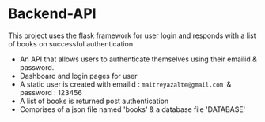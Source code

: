 # Backend-API
This project uses the flask framework for user login and responds with a list of books on successful authentication

- An API that allows users to authenticate themselves using their emailid & password.
- Dashboard and login pages for user
- A static user is created with emailid : `maitreyazalte@gmail.com `& password : 123456
- A list of books is returned post authentication
- Comprises of a json file named 'books' & a database file 'DATABASE'

